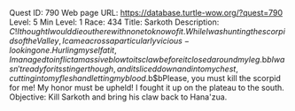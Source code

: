Quest ID: 790
Web page URL: https://database.turtle-wow.org/?quest=790
Level: 5
Min Level: 1
Race: 434
Title: Sarkoth
Description: $C! I thought I would die out here with none to know of it. While I was hunting the scorpids of the Valley, I came across a particularly vicious-looking one. Hurling myself at it, I managed to inflict a massive blow to its claw before it closed around my leg.$b$bI wasn't ready for its stinger though, and it sliced down and into my chest, cutting into my flesh and letting my blood.$b$bPlease, you must kill the scorpid for me! My honor must be upheld! I fought it up on the plateau to the south.
Objective: Kill Sarkoth and bring his claw back to Hana'zua.
